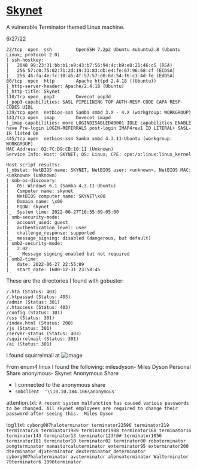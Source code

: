 # [Skynet](https://tryhackme.com/room/skynet)
A vulnerable Terminator themed Linux machine.

6/27/22

```
22/tcp  open  ssh         OpenSSH 7.2p2 Ubuntu 4ubuntu2.8 (Ubuntu Linux; protocol 2.0)
| ssh-hostkey: 
|   2048 99:23:31:bb:b1:e9:43:b7:56:94:4c:b9:e8:21:46:c5 (RSA)
|   256 57:c0:75:02:71:2d:19:31:83:db:e4:fe:67:96:68:cf (ECDSA)
|_  256 46:fa:4e:fc:10:a5:4f:57:57:d0:6d:54:f6:c3:4d:fe (EdDSA)
80/tcp  open  http        Apache httpd 2.4.18 ((Ubuntu))
|_http-server-header: Apache/2.4.18 (Ubuntu)
|_http-title: Skynet
110/tcp open  pop3        Dovecot pop3d
|_pop3-capabilities: SASL PIPELINING TOP AUTH-RESP-CODE CAPA RESP-CODES UIDL
139/tcp open  netbios-ssn Samba smbd 3.X - 4.X (workgroup: WORKGROUP)
143/tcp open  imap        Dovecot imapd
|_imap-capabilities: more LOGINDISABLEDA0001 IDLE capabilities ENABLE have Pre-login LOGIN-REFERRALS post-login IMAP4rev1 ID LITERAL+ SASL-IR listed OK
445/tcp open  netbios-ssn Samba smbd 4.3.11-Ubuntu (workgroup: WORKGROUP)
MAC Address: 02:7C:D9:CB:10:11 (Unknown)
Service Info: Host: SKYNET; OS: Linux; CPE: cpe:/o:linux:linux_kernel

Host script results:
|_nbstat: NetBIOS name: SKYNET, NetBIOS user: <unknown>, NetBIOS MAC: <unknown> (unknown)
| smb-os-discovery: 
|   OS: Windows 6.1 (Samba 4.3.11-Ubuntu)
|   Computer name: skynet
|   NetBIOS computer name: SKYNET\x00
|   Domain name: \x00
|   FQDN: skynet
|_  System time: 2022-06-27T16:55:09-05:00
| smb-security-mode: 
|   account_used: guest
|   authentication_level: user
|   challenge_response: supported
|_  message_signing: disabled (dangerous, but default)
| smb2-security-mode: 
|   2.02: 
|_    Message signing enabled but not required
| smb2-time: 
|   date: 2022-06-27 22:55:09
|_  start_date: 1600-12-31 23:58:45
```


These are the directories I found with gobuster:
```
/.hta (Status: 403)
/.htpasswd (Status: 403)
/admin (Status: 301)
/.htaccess (Status: 403)
/config (Status: 301)
/css (Status: 301)
/index.html (Status: 200)
/js (Status: 301)
/server-status (Status: 403)
/squirrelmail (Status: 301)
/ai (Status: 301)
```

I found squirrelmail at 
![image](https://user-images.githubusercontent.com/66894542/176042965-9af3a71e-cf6b-4571-a237-5ae6262d2948.png)

From enum4 linux I found the following: 
milesdyson- Miles Dyson Personal Share
anonymous- Skynet Anonymous Share

- I connected to the anonymous share
- `smbclient  '\\10.10.184.106\anonymous'`

attention.txt: `A recent system malfunction has caused various passwords to be changed. All skynet employees are required to change their password after seeing this.
-Miles Dyson`

log1.txt: `cyborg007haloterminator
terminator22596
terminator219
terminator20
terminator1989
terminator1988
terminator168
terminator16
terminator143
terminator13
terminator123!@#
terminator1056
terminator101
terminator10
terminator02
terminator00
roboterminator
pongterminator
manasturcaluterminator
exterminator95
exterminator200
dterminator
djxterminator
dexterminator
determinator
cyborg007haloterminator
avsterminator
alonsoterminator
Walterminator
79terminator6
1996terminator`
